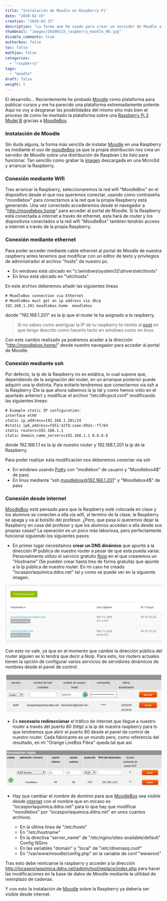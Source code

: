 ```yaml
---
title: "Instalación de Moodle en Raspberry Pi"
date: "2020-02-15"
creation: "2020-02-15"
description: "La forma que he usado para crear un servidor de Moodle a partir de una modesta Raspberry Pi 3 Model B."
thumbnail: "images/20200215_raspberry_moodle_00.jpg"
disable_comments: true
authorbox: false
toc: false
mathjax: false
categories:
  - "raspberry"
tags:
  - "moodle"
draft: false
weight: 5
---
```

El desarrollo...
Recientemente he probado [Moodle] como plataforma para publicar cursos y me ha parecido una plataforma extremadamente potente. Aquí no voy a desgranar las posibilidades del mismo sino más bien el proceso de como he montado la plataforma sobre una [Raspberry Pi 3 Model B] gracias a [MoodleBox].
<!--more-->

### Instalación de Moodle
Sin duda alguna, la forma más sencilla de instalar [Moodle] en una Raspberry es mediante el uso de [moodleBox] ya que la propia distribución nos crea un servidor de Moodle sobre una distribución de Raspbian Lite listo para funcionar. Tan sencillo como grabar la [imagen] descargada en una MicroSd y arrancar la Raspberry.

### Conexión mediante Wifi
Tras arrancar la Raspberry, seleccionaremos la red wifi "MoodleBox" en el dispositivo desde el que nos queremos conectar, usando como contraseña "moodlebox" para conectarnos a la red que la propia Raspberry está generando. Una vez conectado accederemos desde el navegador a "http://moodlebox.home" para acceder al portal de Moodle. Si la Raspberry está conectada a internet a través de ethernet, esta hará de router y los dispositivos conectados a la red wifi "MoodleBox" tambien tendrán acceso a internet a través de la propia Raspberry.

### Conexión mediante ethernet
Para poder acceder mediante cable ethernet al portal de Moodle de nuestra raspberry antes tenemos que modificar con un editor de texto y privilegios de administrador el archivo "hosts" de nuestro pc.

- En windows está ubicado en "c:\windows\system32\drivers\etc\hosts"
- En linux está ubicado en "\etc\hosts"

En este archivo deberemos añadir las siguientes líneas
```
# MoodleBox connection via Ethernet
# MoodleBox must get an ip address via dhcp
192.168.1.201 moodlebox.home  moodlebox
```

donde "192.168.1.201" es la ip que el router le ha asignado a la raspberry.

> Si no sabes como averiguar la IP de tu raspberry te remito al [post](https://sherblog.pro/raspberry-red-y-wifi/) en que tengo descrito como hacerlo tanto en windows como en linux.

Con este cambio realizado ya podremos aceder a la dirección "http://moodlebox.home/" desde nuestro navegador para acceder al portal de Moodle.

### Conexión mediante ssh
Por defecto, la ip de la Raspberry no es estática, lo cual supone que, dependiendo de la asignación del router, en un arranque posterior puede adquirir una ip distinta. Para evitarlo tendremos que conectarnos via ssh a la Raspberry (De la que ahora sabemos la ip tal y como hemos visto en el apartado anterior) y modificar el archivo “/etc/dhcpcd.conf” modificando las siguientes líneas:

```
# Example static IP configuration:
interface eth0
static ip_address=192.168.1.201/24
#static ip6_address=fd51:42f8:caae:d92e::ff/64
static routers=192.168.1.1
static domain_name_servers=192.168.1.1 8.8.8.8

```

donde 192.168.1.1 es la ip de nuestro router y 192.168.1.201 la ip de la Raspberry.

Para poder realizar esta modificación nos deberemos conectar via ssh

- En windows usando [Putty] con "modlebox" de usuario y "Moodlebox4$" de pass
- En linux mediante "ssh moodlebox@192.168.1.201" y "Moodlebox4$" de pass

### Conexión desde internet
[MoodleBox] está pensado para que la Raspberry esté colocada en clase y los alumnos se conecten a ella via wifi, al termino de la clase, la Raspberry se apaga y va al bolsillo del profesor. ¿Pero, que pasa si queremos dejar la Raspberry en casa del profesor y que los alumnos accedan a ella desde sus propias casas? La operación es un poco más laboriosa, pero perfectamente funcional siguiendo los siguientes pasos:

- En primer lugar necesitamos **crear un DNS dinámico** que apunte a la dirección IP publica de nuestro router a pesar de que esta pueda variar. Personalmente utilizo el servicio gratuito [Noip] en el que crearemos un "Hostname" (Se pueden crear hasta tres de forma gratuita) que apunte a la Ip pública de nuestro router. En mi caso he creado "locasporlaquimica.ddns.net" tal y como se puede ver en la siguiente imagen.

![imagen_01]

Con esto no vale, ya que en el momento que cambie la dirección pública del router alguien se lo tendrá que decir a Noip. Para esto, los routers actuales tienen la opción de configurar varios servicios de servidores dinámicos de nombres desde el panel de control.

![imagen_03]

- Es **necesario redireccionar** el tráfico de internet que llegue a nuestro router a través del puerto 80 (http) a la ip de nuestra raspberry para lo que tendremos que abrir el puerto 80 desde el panel de control de nuestro router. Cada fabricante es un mundo pero, como referencia del resultado, en mi "Orange LiveBox Fibra" queda tal que así.

![imagen_02]

- Hay que cambiar el nombre de dominio para que [MoodleBox] sea visible desde [internet] con el nombre que en micaso es "locasporlaquimica.ddns.net" para lo que hay que modificar "moodlebox" por "locasporlaquimica.ddns.net" en unos cuantos archivos.

	- En la última línea de "/etc/hosts"
	- En "/etc/hostname"
	- En la directiva "server_name" de "/etc/nginx/sites-available/default" Config NGinx
	- En las variables "domain" y "local" de "/etc/dnsmasq.conf"
	- En "/var/www/moodle/config.php" en la variable de conf "wwwroot"
	
Tras esto debe reiniciarse la raspberry y acceder a la dirección http://locasporlaquimica.ddns.net/admin/tool/replace/index.php para hacer las modificaciones en la base de datos de Moodle mediante la utilidad de reemplazo de cadenas.

Y con esto la instalación de [Moodle] sobre la Raspberry ya debería ser visible desde internet.

[ethernet]: https://moodlebox.net/en/help/how-to-access-the-moodlebox-via-ethernet/
[imagen]: https://moodlebox.net/en/help/download-the-disk-image/
[internet]: https://moodlebox.net/en/help/access-from-internet/
[Moodle]: https://moodle.org/?lang=es
[MoodleBox]: https://moodlebox.net/en/
[Noip]: https://www.noip.com/
[Putty]: https://www.putty.org/
[Raspberry Pi 3 Model B]: https://www.raspberrypi.org/products/raspberry-pi-3-model-b/

[imagen_01]: /images/20200215_raspberry_moodle_01.jpg
[imagen_02]: /images/20200215_raspberry_moodle_02.jpg
[imagen_03]: /images/20200215_raspberry_moodle_03.jpg
